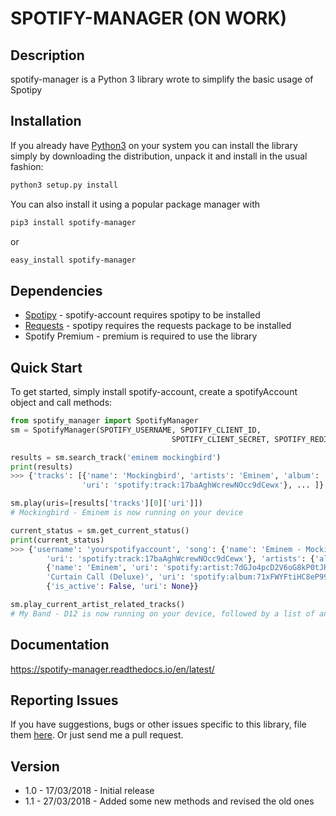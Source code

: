 # SPOTIFY-MANAGER (ON WORK)

## Description

spotify-manager is a Python 3 library wrote to simplify the basic usage of Spotipy

## Installation

If you already have [Python3](http://www.python.org/) on your system you can install the library simply by downloading the distribution, unpack it and install in the usual fashion:

```bash
python3 setup.py install
```

You can also install it using a popular package manager with

```bash
pip3 install spotify-manager
```

or

```bash
easy_install spotify-manager
```

## Dependencies

- [Spotipy](https://github.com/plamere/spotipy) - spotify-account requires spotipy to be installed
- [Requests](https://github.com/kennethreitz/requests) - spotipy requires the requests package to be installed
- Spotify Premium - premium is required to use the library


## Quick Start

To get started, simply install spotify-account, create a spotifyAccount object and call methods:

```python
from spotify_manager import SpotifyManager
sm = SpotifyManager(SPOTIFY_USERNAME, SPOTIFY_CLIENT_ID, 
                                    SPOTIFY_CLIENT_SECRET, SPOTIFY_REDIRECT_URI)

results = sm.search_track('eminem mockingbird')
print(results)
>>> {'tracks': [{'name': 'Mockingbird', 'artists': 'Eminem', 'album': 'Curtain Call (Deluxe)', 
                'uri': 'spotify:track:17baAghWcrewNOcc9dCewx'}, ... ]}

sm.play(uris=[results['tracks'][0]['uri']])
# Mockingbird - Eminem is now running on your device

current_status = sm.get_current_status()
print(current_status)
>>> {'username': 'yourspotifyaccount', 'song': {'name': 'Eminem - Mockingbird', 
        'uri': 'spotify:track:17baAghWcrewNOcc9dCewx'}, 'artists': {'all': 'Eminem', 'main': 
        {'name': 'Eminem', 'uri': 'spotify:artist:7dGJo4pcD2V6oG8kP0tJRR'}}, 'album': {'name': 
        'Curtain Call (Deluxe)', 'uri': 'spotify:album:71xFWYFtiHC8eP99QB30AA'}, 'playlist': 
        {'is_active': False, 'uri': None}}

sm.play_current_artist_related_tracks()
# My Band - D12 is now running on your device, followed by a list of another 49 related songs (customizable)
```

## Documentation

https://spotify-manager.readthedocs.io/en/latest/

## Reporting Issues

If you have suggestions, bugs or other issues specific to this library, file them [here](https://github.com/WolfyLPDC/spotify-manager/issues). Or just send me a pull request.

## Version

- 1.0 - 17/03/2018 - Initial release
- 1.1 - 27/03/2018 - Added some new methods and revised the old ones
